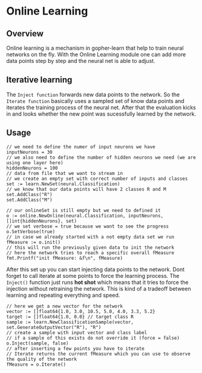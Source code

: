 # Online Learning

## Overview

Online learning is a mechanism in gopher-learn that help to train neural networks on the fly.
With the Online Learning module one can add more data points step by step and the neural net is able to adjust.

## Iterative learning

The `Inject function` forwards new data points to the network.
So the `Iterate function` basically uses a sampled set of know data points and iterates the training process of the neural net.
After that the evaluation kicks in and looks whether the new point was sucessfully learned by the network.

## Usage

```golang
// we need to define the numer of input neurons we have
inputNeurons = 30
// we also need to define the number of hidden neurons we need (we are using one layer here)
hiddenNeurons = 100
// data from file that we want to stream in
// we create an empty set with correct number of inputs and classes
set := learn.NewSet(neural.Classification)
// we know that our data points will have 2 classes R and M
set.AddClass("R")
set.AddClass("M")

// our onlineSet is still empty but we need to defined it
o := online.NewOnline(neural.Classification, inputNeurons, []int{hiddenNeurons}, set)
// we set verbose = true because we want to see the progress
o.SetVerbose(true)
// in case we already started with a not empty data set we run
fMeasure := o.init()
// this will run the previously given data to init the network
// here the network tries to reach a specific overall fMeasure
fmt.Printf("init fMeasure: &f\n", fMeasure)
```

After this set up you can start injecting data points to the network.
Dont forget to call iterate at some points to force the learning process.
The `Inject()` function just runs **hot shot** which means that it tries to force the injection without retraining the network.
This is kind of a tradeoff between learning and repeating everything and speed.

```golang
// here we get a new vector for the network
vector := []float64{1.0, 3.0, 10.5, 5.0, 4.0, 3.3, 5.2}
target := []float64{1.0, 0.0} // target class R
sample := learn.NewClassificationSample(vector, set.GenerateOutputVector("R"), "R")
// create a sample with input vector and class label
// if a sample of this exists do not override it (force = false)
o.Inject(sample, false)
// after inserting a few points you have to iterate
// Iterate returns the current fMeasure which you can use to observe the quality of the network
fMeasure = o.Iterate()
```
